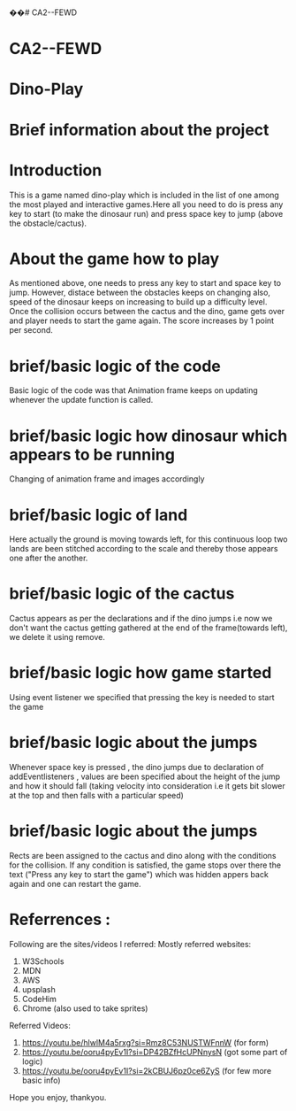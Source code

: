 ��#   C A 2 - - F E W D 
 
# CA2--FEWD

# Dino-Play

# Brief information about the project

# Introduction
 This is a game named dino-play which is included in the list of one among the most played and interactive games.Here all you need to do is press any key to start (to make the dinosaur run) and press space key to jump (above the obstacle/cactus). 

 # About the game how to play

 As mentioned above, one needs to press any key to start and space key to jump. However, distace between the obstacles keeps on changing also, speed of the dinosaur keeps on increasing to build up a difficulty level.
 Once the collision occurs between the cactus and the dino, game gets over and player needs to start the game again. The score increases by 1 point per second.


 # brief/basic logic of the code
 Basic logic of the code was that Animation frame keeps on updating whenever the update function is called. 

 # brief/basic logic how dinosaur which appears to be running
 Changing of animation frame and images accordingly
 # brief/basic logic of land
 Here actually the ground is moving towards left, for this continuous loop two lands are been stitched according to the scale and thereby those appears one after the another. 
 # brief/basic logic of the cactus
 Cactus appears as per the declarations and if the dino jumps i.e now we don't want the cactus getting gathered at the end of the frame(towards left), we delete it using remove.
 # brief/basic logic how game started 
 Using event listener we specified that pressing the key is needed to start the game
 # brief/basic logic about the jumps
 Whenever space key is pressed , the dino jumps due to declaration of addEventlisteners , values are been specified about the height of the jump and how it should fall (taking velocity into consideration i.e it gets bit slower at the top and then falls with a particular speed)
 # brief/basic logic about the jumps
 Rects are been assigned to the cactus and dino along with the conditions for the collision. If any condition is satisfied, the game stops over there the text ("Press any key to start the game") which was hidden appers back again and one can restart the game.

 # Referrences :
 Following are the sites/videos I referred:
 Mostly referred websites:
 1. W3Schools
 2. MDN
 3. AWS
 4. upsplash
 5. CodeHim
 6. Chrome (also used to take sprites)

 Referred Videos:
 1. https://youtu.be/hlwlM4a5rxg?si=Rmz8C53NUSTWFnnW (for form)
 2. https://youtu.be/ooru4pyEv1I?si=DP42BZfHcUPNnysN (got some part of logic)
 3. https://youtu.be/ooru4pyEv1I?si=2kCBUJ6pz0ce6ZyS (for few more basic info)

 Hope you enjoy, thankyou.

 





 
